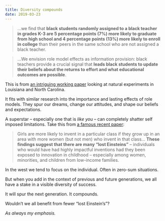 ```yaml
---
title: Diversity compounds
date: 2019-03-23
---
```


<!--kg-card-begin: html--><blockquote><p>&#8230;we find that <strong>black students randomly assigned to a black teacher in grades K-3 are 5 percentage points (7%) more likely to graduate from high school and 4 percentage points (13%) more likely to enroll in college</strong> than their peers in the same school who are not assigned a black teacher.</p>
</blockquote>
<blockquote><p>&#8230;We envision role model effects as information provision: black teachers provide a crucial signal that <strong>leads black students to update their beliefs about the returns to effort and what educational outcomes are possible</strong>.</p>
</blockquote>
<p>This is from <a href="http://www.nber.org/papers/w25254" target="_blank" rel="noopener noreferrer">an intriguing working paper</a> looking at natural experiments in Louisiana and North Carolina.</p>
<p>It fits with similar research into the importance and lasting effects of role models. They spur our dreams, change our attitudes, and shape our beliefs and expectations.</p>
<p>A superstar &#8211; especially one that is <em>like you</em> &#8211; can completely shatter self imposed limitations. Take this from <a href="https://www.nber.org/papers/w24062" target="_blank" rel="noopener noreferrer">a famous recent paper</a>:</p>
<blockquote><p>Girls are more likely to invent in a particular class if they grow up in an area with more women (but not men) who invent in that class&#8230; <strong>These findings suggest that there are many “lost Einsteins”</strong> – individuals who would have had highly impactful inventions had they been exposed to innovation in childhood – especially among women, minorities, and children from low-income families.</p>
</blockquote>
<p>In the west we tend to focus on the individual. Often in zero-sum situations.</p>
<p>But when you add in the context of previous and future generations, we all have a stake in a visible diversity of success.</p>
<p>It will spur the next generation. It compounds.</p>
<p>Wouldn&#8217;t we all benefit from fewer &#8220;lost Einstein&#8217;s&#8221;?</p>
<p><em>As always my emphasis.</em></p>
<!--kg-card-end: html-->